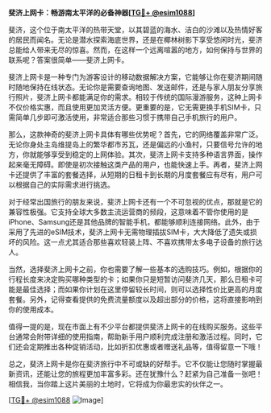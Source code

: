 **斐济上网卡：畅游南太平洋的必备神器[[TG💪+ @esim1088](https://t.me/s/esim1088)]**

斐济，这个位于南太平洋的热带天堂，以其碧蓝的海水、洁白的沙滩以及热情好客的居民而闻名。无论是潜水探索海底世界，还是在椰林树影下享受悠闲时光，斐济总能给人带来无尽的惊喜。然而，在这样一个远离喧嚣的地方，如何保持与世界的联系呢？答案很简单——斐济上网卡。

斐济上网卡是一种专门为游客设计的移动数据解决方案，它能够让你在斐济期间随时随地保持在线状态。无论你是需要查询地图、发送邮件，还是与家人朋友分享旅行照片，斐济上网卡都能满足你的需求。相较于传统的国际漫游服务，这种上网卡不仅价格实惠，而且使用更加灵活方便。更重要的是，它无需更换手机SIM卡，只需简单几步即可激活使用，非常适合那些习惯于携带自己手机旅行的用户。

那么，这款神奇的斐济上网卡具体有哪些优势呢？首先，它的网络覆盖非常广泛。无论你身处主岛维提岛上的繁华都市苏瓦，还是偏远的小渔村，只要信号允许的地方，你就能够享受到稳定的上网体验。其次，斐济上网卡支持多种语言界面，操作起来毫无障碍。即使是初次接触这类产品的用户，也能快速上手。再者，斐济上网卡还提供了丰富的套餐选择，从短期的日租卡到长期的月度套餐应有尽有，用户可以根据自己的实际需求进行挑选。

对于经常出国旅行的朋友来说，斐济上网卡还有一个不可忽视的优点，那就是它的兼容性极强。它支持全球大多数主流运营商的频段，这意味着不管你使用的是iPhone、Samsung还是其他品牌的智能手机，都能够顺利连接网络。此外，由于采用了先进的eSIM技术，斐济上网卡无需物理插拔SIM卡，大大降低了遗失或损坏的风险。这一点尤其适合那些喜欢轻装上阵、不喜欢携带太多电子设备的旅行达人。

当然，选择斐济上网卡之前，你也需要了解一些基本的选购技巧。例如，根据你的行程长度来决定购买哪种类型的卡；如果你只是短暂访问斐济几天，那么日租卡可能是最佳选择；而如果你计划在这里停留较长时间，则可以选择性价比更高的月度套餐。另外，记得查看提供的免费流量额度以及超出部分的价格，这将直接影响到你的使用成本。

值得一提的是，现在市面上有不少平台都提供斐济上网卡的在线购买服务。这些平台通常会附带详细的使用指南，帮助新手用户顺利完成注册和激活过程。同时，它们还会定期推出各种促销活动，比如折扣优惠或者赠送礼品等，值得留意一下哦！

总之，斐济上网卡是你在斐济旅行中不可或缺的好帮手。它不仅能让您随时掌握最新资讯，还能让您的旅程更加丰富多彩。还在犹豫什么？赶紧为自己准备一张吧！相信我，当你踏上这片美丽的土地时，它将成为你最忠实的伙伴之一。

[[TG💪+ @esim1088](https://t.me/s/esim1088) ![Image](https://i.postimg.cc/4NQfJmqS/Snipaste-2025-05-13-00-14-12.png)]
